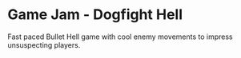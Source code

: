 # Game Jam - Dogfight Hell

Fast paced Bullet Hell game with cool enemy movements to impress unsuspecting players.

